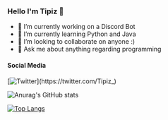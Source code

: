 ### Hello I'm Tipiz 👋


- 🔭 I’m currently working on a Discord Bot
- 🌱 I’m currently learning Python and Java
- 👯 I’m looking to collaborate on anyone :)
- 💬 Ask me about anything regarding programming


#### Social Media

[![Twitter](https://img.shields.io/twitter/url?style=social&url=https%3A%2F%2Ftwitter.com%2FTipiz_)](https://twitter.com/Tipiz_)

![Anurag's GitHub stats](https://github-readme-stats.vercel.app/api?username=Tips-Tricks-Solutions&show_icons=true&theme=radical)

[![Top Langs](https://github-readme-stats.vercel.app/api/top-langs/?username=Tips-Tricks-Solutions)](https://github.com/anuraghazra/github-readme-stats)

